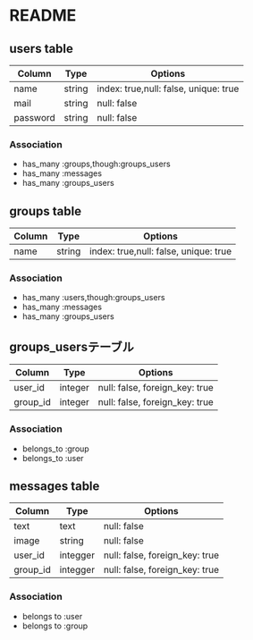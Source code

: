 # README

## users table
|Column|Type|Options|
|------|----|-------|
|name|string|index: true,null: false, unique: true|
|mail|string|null: false|
|password|string|null: false|

### Association
- has_many :groups,though:groups_users
- has_many :messages
- has_many :groups_users




## groups table
|Column|Type|Options|
|------|----|-------|
|name|string|index: true,null: false, unique: true|

### Association
- has_many :users,though:groups_users
- has_many :messages
- has_many :groups_users


## groups_usersテーブル

|Column|Type|Options|
|------|----|-------|
|user_id|integer|null: false, foreign_key: true|
|group_id|integer|null: false, foreign_key: true|

### Association
- belongs_to :group
- belongs_to :user


## messages table
|Column|Type|Options|
|------|----|-------|
|text|text|null: false|
|image|string|null: false|
|user_id|integger|null: false, foreign_key: true|
|group_id|integger|null: false, foreign_key: true|

### Association
- belongs to :user
- belongs to :group

